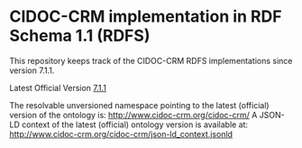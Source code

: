 # CIDOC-CRM implementation in RDF Schema 1.1 (RDFS)

This repository keeps track of the CIDOC-CRM RDFS implementations since version 7.1.1. 

Latest Official Version [7.1.1](https://gitlab.isl.ics.forth.gr/cidoc-crm/cidoc_crm_rdf/-/tree/master/7.1.1/)

The resolvable unversioned namespace pointing to the latest (official) version of the ontology is: http://www.cidoc-crm.org/cidoc-crm/
A JSON-LD context of the latest (official) ontology version is available at: http://www.cidoc-crm.org/cidoc-crm/json-ld_context.jsonld
